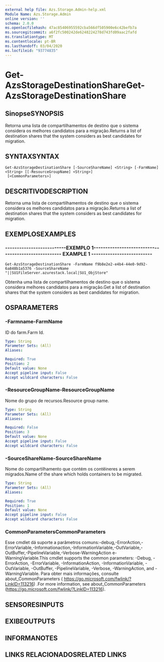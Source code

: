 ```yaml
---
external help file: Azs.Storage.Admin-help.xml
Module Name: Azs.Storage.Admin
online version: ''
schema: 2.0.0
ms.openlocfilehash: 47ac85406955592cba566df505900e6c42befb7a
ms.sourcegitcommit: a6f2fc500242de6248224278d743fd09aac2fafd
ms.translationtype: MT
ms.contentlocale: pt-BR
ms.lasthandoff: 03/04/2020
ms.locfileid: "93774835"
---
```

# <span data-ttu-id="8f8c9-101">Get-AzsStorageDestinationShare</span><span class="sxs-lookup"><span data-stu-id="8f8c9-101">Get-AzsStorageDestinationShare</span></span>

## <span data-ttu-id="8f8c9-102">Sinopse</span><span class="sxs-lookup"><span data-stu-id="8f8c9-102">SYNOPSIS</span></span>
<span data-ttu-id="8f8c9-103">Retorna uma lista de compartilhamentos de destino que o sistema considera os melhores candidatos para a migração.</span><span class="sxs-lookup"><span data-stu-id="8f8c9-103">Returns a list of destination shares that the system considers as best candidates for migration.</span></span>

## <span data-ttu-id="8f8c9-104">SYNTAX</span><span class="sxs-lookup"><span data-stu-id="8f8c9-104">SYNTAX</span></span>

```
Get-AzsStorageDestinationShare [-SourceShareName] <String> [-FarmName] <String> [[-ResourceGroupName] <String>]
 [<CommonParameters>]
```

## <span data-ttu-id="8f8c9-105">DESCRITIVO</span><span class="sxs-lookup"><span data-stu-id="8f8c9-105">DESCRIPTION</span></span>
<span data-ttu-id="8f8c9-106">Retorna uma lista de compartilhamentos de destino que o sistema considera os melhores candidatos para a migração.</span><span class="sxs-lookup"><span data-stu-id="8f8c9-106">Returns a list of destination shares that the system considers as best candidates for migration.</span></span>

## <span data-ttu-id="8f8c9-107">EXEMPLOS</span><span class="sxs-lookup"><span data-stu-id="8f8c9-107">EXAMPLES</span></span>

### <span data-ttu-id="8f8c9-108">--------------------------EXEMPLO 1--------------------------</span><span class="sxs-lookup"><span data-stu-id="8f8c9-108">-------------------------- EXAMPLE 1 --------------------------</span></span>
```
Get-AzsStorageDestinationShare -FarmName f9b8e2e2-e4b4-44e0-9d92-6a848b1a5376 -SourceShareName "||SU1FileServer.azurestack.local|SU1_ObjStore"
```

<span data-ttu-id="8f8c9-109">Obtenha uma lista de compartilhamentos de destino que o sistema considera melhores candidatos para a migração.</span><span class="sxs-lookup"><span data-stu-id="8f8c9-109">Get a list of destination shares that the system considers as best candidates for migration.</span></span>

## <span data-ttu-id="8f8c9-110">OS</span><span class="sxs-lookup"><span data-stu-id="8f8c9-110">PARAMETERS</span></span>

### <span data-ttu-id="8f8c9-111">-Farmname</span><span class="sxs-lookup"><span data-stu-id="8f8c9-111">-FarmName</span></span>
<span data-ttu-id="8f8c9-112">ID do farm.</span><span class="sxs-lookup"><span data-stu-id="8f8c9-112">Farm Id.</span></span>

```yaml
Type: String
Parameter Sets: (All)
Aliases: 

Required: True
Position: 2
Default value: None
Accept pipeline input: False
Accept wildcard characters: False
```

### <span data-ttu-id="8f8c9-113">-ResourceGroupName</span><span class="sxs-lookup"><span data-stu-id="8f8c9-113">-ResourceGroupName</span></span>
<span data-ttu-id="8f8c9-114">Nome do grupo de recursos.</span><span class="sxs-lookup"><span data-stu-id="8f8c9-114">Resource group name.</span></span>

```yaml
Type: String
Parameter Sets: (All)
Aliases: 

Required: False
Position: 3
Default value: None
Accept pipeline input: False
Accept wildcard characters: False
```

### <span data-ttu-id="8f8c9-115">-SourceShareName</span><span class="sxs-lookup"><span data-stu-id="8f8c9-115">-SourceShareName</span></span>
<span data-ttu-id="8f8c9-116">Nome do compartilhamento que contém os contêineres a serem migrados.</span><span class="sxs-lookup"><span data-stu-id="8f8c9-116">Name of the share which holds containers to be migrated.</span></span>

```yaml
Type: String
Parameter Sets: (All)
Aliases: 

Required: True
Position: 1
Default value: None
Accept pipeline input: False
Accept wildcard characters: False
```

### <span data-ttu-id="8f8c9-117">CommonParameters</span><span class="sxs-lookup"><span data-stu-id="8f8c9-117">CommonParameters</span></span>
<span data-ttu-id="8f8c9-118">Esse cmdlet dá suporte a parâmetros comuns:-debug,-ErrorAction,-ErrorVariable,-Informationaction,-InformationVariable,-OutVariable,-OutBuffer,-PipelineVariable,-Verbose-WarningAction e-WarningVariable.</span><span class="sxs-lookup"><span data-stu-id="8f8c9-118">This cmdlet supports the common parameters: -Debug, -ErrorAction, -ErrorVariable, -InformationAction, -InformationVariable, -OutVariable, -OutBuffer, -PipelineVariable, -Verbose, -WarningAction, and -WarningVariable.</span></span> <span data-ttu-id="8f8c9-119">Para obter mais informações, consulte about_CommonParameters ( https://go.microsoft.com/fwlink/?LinkID=113216) .</span><span class="sxs-lookup"><span data-stu-id="8f8c9-119">For more information, see about_CommonParameters (https://go.microsoft.com/fwlink/?LinkID=113216).</span></span>

## <span data-ttu-id="8f8c9-120">SENSORES</span><span class="sxs-lookup"><span data-stu-id="8f8c9-120">INPUTS</span></span>

## <span data-ttu-id="8f8c9-121">EXIBE</span><span class="sxs-lookup"><span data-stu-id="8f8c9-121">OUTPUTS</span></span>

## <span data-ttu-id="8f8c9-122">INFORMA</span><span class="sxs-lookup"><span data-stu-id="8f8c9-122">NOTES</span></span>

## <span data-ttu-id="8f8c9-123">LINKS RELACIONADOS</span><span class="sxs-lookup"><span data-stu-id="8f8c9-123">RELATED LINKS</span></span>

